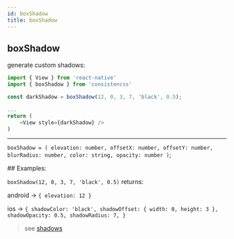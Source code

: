 ```yaml
---
id: boxShadow
title: boxShadow
---
```


## boxShadow

generate custom shadows:

```js
import { View } from 'react-native'
import { boxShadow } from 'consistencss'

const darkShadow = boxShadow(12, 0, 3, 7, 'black', 0.5);

...
return (
    <View style={darkShadow} />
)
```

---

`boxShadow = ( elevation: number, offsetX: number, offsetY: number, blurRadius: number, color: string, opacity: number )`;

## Examples:

`boxShadow(12, 0, 3, 7, 'black', 0.5)` returns:

android -> `{ elevation: 12 }`

ios -> `{ shadowColor: 'black', shadowOffset: { width: 0, height: 3 }, shadowOpacity: 0.5, shadowRadius: 7, }`

> see [shadows](effects.md#shadow-android-and-ios)
